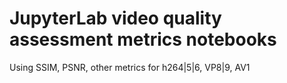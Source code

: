 # JupyterLab video quality assessment metrics notebooks

Using SSIM, PSNR, other metrics for h264|5|6, VP8|9, AV1

